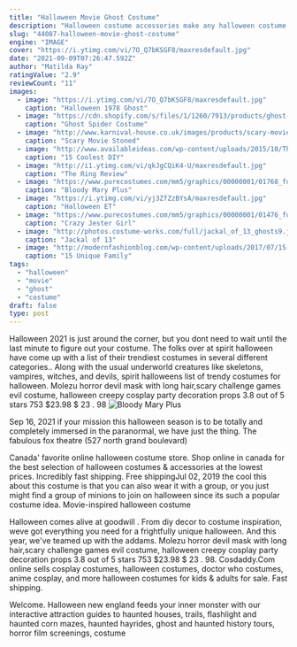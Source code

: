 ```yaml
---
title: "Halloween Movie Ghost Costume"
description: "Halloween costume accessories make any halloween costume the absolute best when you accessorize with costume accessories from spirit halloween! our halloween accessories make any costume come alive. From wigs to masks and makeup to hats, weve got everything youll need to make sure your halloween costume"
slug: "44087-halloween-movie-ghost-costume"
engine: "IMAGE"
cover: "https://i.ytimg.com/vi/7O_Q7bKSGF8/maxresdefault.jpg"
date: "2021-09-09T07:26:47.592Z"
author: "Matilda Ray"
ratingValue: "2.9"
reviewCount: "11"
images:
  - image: "https://i.ytimg.com/vi/7O_Q7bKSGF8/maxresdefault.jpg"
    caption: "Halloween 1978 Ghost"
  - image: "https://cdn.shopify.com/s/files/1/1260/7913/products/ghost-spider-costume-for-kids-marvel-spider-man-rubies-kids-girls-marvel_800x.jpg?v=1588223864"
    caption: "Ghost Spider Costume"
  - image: "http://www.karnival-house.co.uk/images/products/scary-movie-ghostface-mask--stoned29648.jpg"
    caption: "Scary Movie Stoned"
  - image: "http://www.availableideas.com/wp-content/uploads/2015/10/This-super-spooky-headless-bride.jpg"
    caption: "15 Coolest DIY"
  - image: "http://i1.ytimg.com/vi/qkJgCQiK4-U/maxresdefault.jpg"
    caption: "The Ring Review"
  - image: "https://www.purecostumes.com/mm5/graphics/00000001/01768_full_1.jpg"
    caption: "Bloody Mary Plus"
  - image: "https://i.ytimg.com/vi/yj3ZfZzBYsA/maxresdefault.jpg"
    caption: "Halloween ET"
  - image: "https://www.purecostumes.com/mm5/graphics/00000001/01476_full_1.jpg"
    caption: "Crazy Jester Girl"
  - image: "http://photos.costume-works.com/full/jackal_of_13_ghosts9.jpg"
    caption: "Jackal of 13"
  - image: "http://modernfashionblog.com/wp-content/uploads/2017/07/15-Unique-Family-Halloween-Costume-Ideas-2017-16.jpg"
    caption: "15 Unique Family"
tags:
  - "halloween"
  - "movie"
  - "ghost"
  - "costume"
draft: false
type: post
---
```


Halloween 2021 is just around the corner, but you dont need to wait until the last minute to figure out your costume. The folks over at spirit halloween have come up with a list of their trendiest costumes in several different categories.. Along with the usual underworld creatures like skeletons, vampires, witches, and devils, spirit halloweens list of trendy costumes for halloween. Molezu horror devil mask with long hair,scary challenge games evil costume, halloween creepy cosplay party decoration props 3.8 out of 5 stars 753 $23.98 $ 23 . 98
![Bloody Mary Plus](https://www.purecostumes.com/mm5/graphics/00000001/01768_full_1.jpg "Bloody Mary Plus")

Sep 16, 2021 if your mission this halloween season is to be totally and completely immersed in the paranormal, we have just the thing. The fabulous fox theatre (527 north grand boulevard)
<!--inArticleAds-->

<!--galleryOne-->

Canada' favorite online halloween costume store. Shop online in canada for the best selection of halloween costumes & accessories at the lowest prices. Incredibly fast shipping. Free shippingJul 02, 2019 the cool this about this costume is that you can also wear it with a group, or you just might find a group of minions to join on halloween since its such a popular costume idea. Movie-inspired halloween costume
<!--inArticleAds-->

<!--galleryTwo-->

Halloween comes alive at goodwill . From diy decor to costume inspiration, weve got everything you need for a frightfully unique halloween. And this year, we've teamed up with the addams. Molezu horror devil mask with long hair,scary challenge games evil costume, halloween creepy cosplay party decoration props 3.8 out of 5 stars 753 $23.98 $ 23 . 98. Cosdaddy.Com online sells cosplay costumes, halloween costumes, doctor who costumes, anime cosplay, and more halloween costumes for kids & adults for sale. Fast shipping.
<!--galleryThree-->

Welcome. Halloween new england feeds your inner monster with our interactive attraction guides to haunted houses, trails, flashlight and haunted corn mazes, haunted hayrides, ghost and haunted history tours, horror film screenings, costume